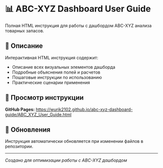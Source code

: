 # 📊 ABC-XYZ Dashboard User Guide

Полная HTML инструкция для работы с дашбордом ABC-XYZ анализа товарных запасов.

## 🎯 Описание

Интерактивная HTML инструкция содержит:
- Описание всех визуальных элементов дашборда
- Подробные объяснения полей и расчетов
- Пошаговые инструкции по использованию
- Практические сценарии применения

## 📱 Просмотр инструкции

**GitHub Pages:** https://wurik2102.github.io/abc-xyz-dashboard-guide/ABC_XYZ_User_Guide.html

## 🔄 Обновления

Инструкция автоматически обновляется при изменении файлов в репозитории.

---

*Создано для оптимизации работы с ABC-XYZ дашбордом*

